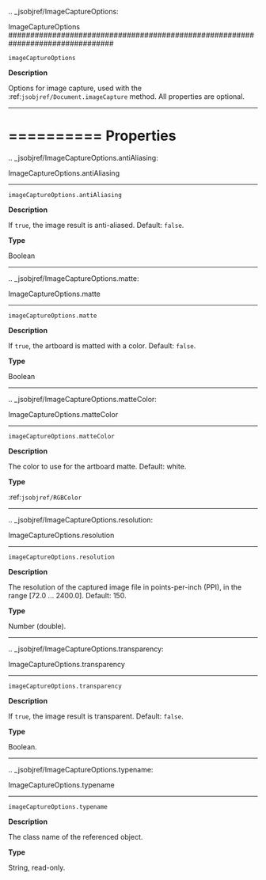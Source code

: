 .. _jsobjref/ImageCaptureOptions:

ImageCaptureOptions
################################################################################

``imageCaptureOptions``

**Description**

Options for image capture, used with the :ref:`jsobjref/Document.imageCapture` method. All properties are optional.

----

==========
Properties
==========

.. _jsobjref/ImageCaptureOptions.antiAliasing:

ImageCaptureOptions.antiAliasing
********************************************************************************

``imageCaptureOptions.antiAliasing``

**Description**

If ``true``, the image result is anti-aliased. Default: ``false``.

**Type**

Boolean

----

.. _jsobjref/ImageCaptureOptions.matte:

ImageCaptureOptions.matte
********************************************************************************

``imageCaptureOptions.matte``

**Description**

If ``true``, the artboard is matted with a color. Default: ``false``.

**Type**

Boolean

----

.. _jsobjref/ImageCaptureOptions.matteColor:

ImageCaptureOptions.matteColor
********************************************************************************

``imageCaptureOptions.matteColor``

**Description**

The color to use for the artboard matte. Default: white.

**Type**

:ref:`jsobjref/RGBColor`

----

.. _jsobjref/ImageCaptureOptions.resolution:

ImageCaptureOptions.resolution
********************************************************************************

``imageCaptureOptions.resolution``

**Description**

The resolution of the captured image file in points-per-inch (PPI), in the range [72.0 ... 2400.0]. Default: 150.

**Type**

Number (double).

----

.. _jsobjref/ImageCaptureOptions.transparency:

ImageCaptureOptions.transparency
********************************************************************************

``imageCaptureOptions.transparency``

**Description**

If ``true``, the image result is transparent. Default: ``false``.

**Type**

Boolean.

----

.. _jsobjref/ImageCaptureOptions.typename:

ImageCaptureOptions.typename
********************************************************************************

``imageCaptureOptions.typename``

**Description**

The class name of the referenced object.

**Type**

String, read-only.
